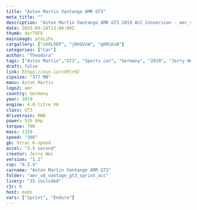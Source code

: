 ```yaml
---
title: "Aston Martin Vantange AMR GT3"
meta_title: ""
description: "Aston Martin Vantange AMR GT3 2019 ACC Conversion - amr_v8_vantage_gt3_sprint_acc by Jerry Wei"
date: 2025-04-24T13:00:00Z
thumb: dxr79Fk
mainimage: pCxLzhv
cargallery: ["nVXLhEP", "jNVQVxW", "gKMiKxB"]
categories: ["Car"]
author: "Theodora"
tags: ["Aston Martin","GT3", "Sports car", "Germany", "2019", "Jerry Wei"]
draft: false
link: https://ouo.io/vVFCrH2
zipsize: "377 MB"
manu: Aston Martin
logo2: amr
country: Germany
year: 2019
engine: 4.0-litre V8
class: GT3
drivetrain: RWD
power: 535 bhp 
torque: 700	
mass: 1320
speed: "300"
gb: Xtrac 6-speed
accel: "3.5 second"
creator: Jerry Wei
version: "1.2"
csp: "0.2.4"
carname: "Aston Martin Vantange AMR GT3"
folder: "amr_v8_vantage_gt3_sprint_acc"
livery: "15 included"
r2r: 0
host: mods
vars: ["Sprint", "Enduro"]
---
```

